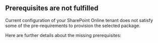 ## Prerequisites are not fulfilled

Current configuration of your SharePoint Online tenant does not satisfy some of the pre-requirements to provision the selected package.

Here are further details about the missing prerequisites:
